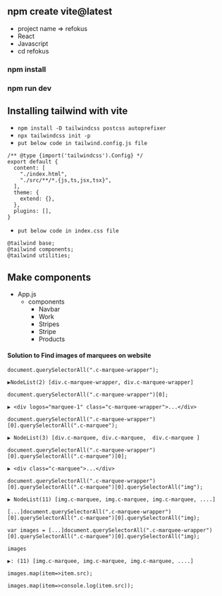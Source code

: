 ## npm create vite@latest

- project name => refokus
- React
- Javascript
- cd refokus

### npm install

### npm run dev

## Installing tailwind with vite

- `npm install -D tailwindcss postcss autoprefixer`
- `npx tailwindcss init -p`
- `put below code in tailwind.config.js file`

```
/** @type {import('tailwindcss').Config} */
export default {
  content: [
    "./index.html",
    "./src/**/*.{js,ts,jsx,tsx}",
  ],
  theme: {
    extend: {},
  },
  plugins: [],
}
```

- `put below code in index.css file`

```
@tailwind base;
@tailwind components;
@tailwind utilities;
```

## Make components

- App.js
  - components
    - Navbar
    - Work
    - Stripes
    - Stripe
    - Products

#### Solution to Find images of marquees on website

```
document.querySelectorAll(".c-marquee-wrapper");

▶️NodeList(2) [div.c-marquee-wrapper, div.c-marquee-wrapper]

```

```
document.querySelectorAll(".c-marquee-wrapper")[0];

▶️ <div logos="marquee-1" class="c-marquee-wrapper">...</div>

```

```
document.querySelectorAll(".c-marquee-wrapper")[0].querySelectorAll(".c-marquee");

▶️ NodeList(3) [div.c-marquee, div.c-marquee,  div.c-marquee ]

```

```
document.querySelectorAll(".c-marquee-wrapper")[0].querySelectorAll(".c-marquee")[0];

▶️ <div class="c-marquee">...</div>

```

```
document.querySelectorAll(".c-marquee-wrapper")[0].querySelectorAll(".c-marquee")[0].querySelectorAll("img");

▶️ NodeList(11) [img.c-marquee, img.c-marquee, img.c-marquee, ....]

```

```
[...]document.querySelectorAll(".c-marquee-wrapper")[0].querySelectorAll(".c-marquee")[0].querySelectorAll("img);

```

```
var images = [...]document.querySelectorAll(".c-marquee-wrapper")[0].querySelectorAll(".c-marquee")[0].querySelectorAll("img);

```

```
images

▶️: (11) [img.c-marquee, img.c-marquee, img.c-marquee, ....]

```

```
images.map(item=>item.src);

```

```
images.map(item=>console.log(item.src));

```
